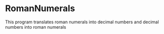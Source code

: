 # RomanNumerals
This program translates roman numerals into decimal numbers and decimal numbers into roman numerals
